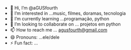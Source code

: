 - 👋 Hi, I’m @aGUSfourth
- 👀 I’m interested in ...music, filmes, doramas, tecnologia
- 🌱 I’m currently learning ...programação, python
- 💞️ I’m looking to collaborate on ... projetos em python
- 📫 How to reach me ... agusfourth@gmail.com
- 😄 Pronouns: ...ele/dele
- ⚡ Fun fact: ...

<!---
aGUSfourth/aGUSfourth is a ✨ special ✨ repository because its `README.md` (this file) appears on your GitHub profile.
You can click the Preview link to take a look at your changes.
--->
